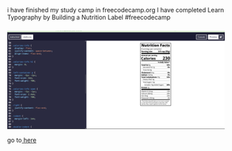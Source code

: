 i have finished my study camp in freecodecamp.org 
I have completed Learn Typography by Building a Nutrition Label #freecodecamp<br>
###
<img src="/assets/p.png" alt="Learn Typography by Building a Nutrition Label #freecodecamp">
<p>go to<a link href="https://www.freecodecamp.org/learn/2022/responsive-web-design/learn-typography-by-building-a-nutrition-label/"> here</a></p>

